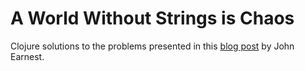 # A World Without Strings is Chaos

Clojure solutions to the problems presented in this [blog post](http://beyondloom.com/blog/strings.html) by John Earnest.
